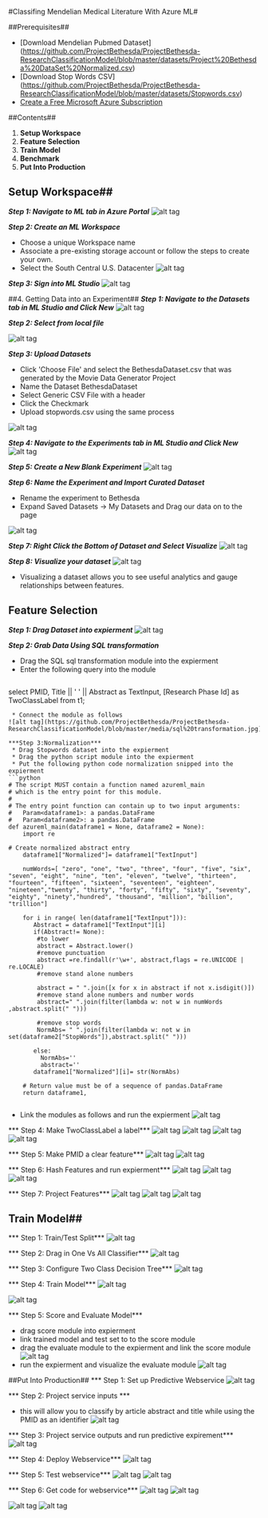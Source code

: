 #Classifing Mendelian Medical Literature With Azure ML#

##Prerequisites##
* [Download Mendelian Pubmed Dataset] (https://github.com/ProjectBethesda/ProjectBethesda-ResearchClassificationModel/blob/master/datasets/Project%20Bethesda%20DataSet%20Normalized.csv)
* [Download Stop Words CSV] (https://github.com/ProjectBethesda/ProjectBethesda-ResearchClassificationModel/blob/master/datasets/Stopwords.csv)
* [Create a Free Microsoft Azure Subscription](https://azure.microsoft.com/en-us/free/)

##Contents##
1. **Setup Workspace**
2. **Feature Selection**
3. **Train Model**
4. **Benchmark**
5. **Put Into Production**

## Setup Workspace##
***Step 1: Navigate to ML tab in Azure Portal***
![alt tag](https://github.com/ProjectBethesda/ProjectBethesda-ResearchClassificationModel/blob/master/media/Create%20New%20Workspace.jpg)

***Step 2: Create an ML Workspace***
* Choose a unique Workspace name
* Associate a pre-existing storage account or follow the steps to create your own.
* Select the South Central U.S. Datacenter
![alt tag](https://github.com/ProjectBethesda/ProjectBethesda-ResearchClassificationModel/blob/master/media/Create%20New%20Workspace1.jpg)

***Step 3: Sign into ML Studio***
![alt tag](https://github.com/ProjectBethesda/ProjectBethesda-ResearchClassificationModel/blob/master/media/signInToMLStudio.jpg)

##4. Getting Data into an Experiment##
***Step 1: Navigate to the Datasets tab in ML Studio and Click New***
![alt tag]()

***Step 2: Select from local file***

![alt tag](https://github.com/ProjectBethesda/ProjectBethesda-ResearchClassificationModel/blob/master/media/newDataset1.jpg)

***Step 3: Upload Datasets***

* Click 'Choose File' and select the BethesdaDataset.csv that was generated by the Movie Data Generator Project
* Name the Dataset BethesdaDataset
* Select Generic CSV File with a header
* Click the Checkmark
* Upload stopwords.csv using the same process

![alt tag](https://github.com/ProjectBethesda/ProjectBethesda-ResearchClassificationModel/blob/master/media/newDataset2.jpg)

***Step 4: Navigate to the Experiments tab in ML Studio and Click New***
![alt tag](https://github.com/ProjectBethesda/ProjectBethesda-ResearchClassificationModel/blob/master/media/newExpierment.jpg)

***Step 5: Create a New Blank Experiment***
![alt tag](https://github.com/ProjectBethesda/ProjectBethesda-ResearchClassificationModel/blob/master/media/newExpierment1.jpg)

***Step 6: Name the Experiment and Import Curated Dataset***

* Rename the experiment to Bethesda
* Expand Saved Datasets -> My Datasets and Drag our data on to the page

![alt tag](https://github.com/ProjectBethesda/ProjectBethesda-ResearchClassificationModel/blob/master/media/nameExpierment1.jpg)

***Step 7: Right Click the Bottom of Dataset and Select Visualize***
![alt tag]()

***Step 8: Visualize your dataset***
![alt tag](https://github.com/ProjectBethesda/ProjectBethesda-ResearchClassificationModel/blob/master/media/visualize.jpg)
* Visualizing a dataset allows you to see useful analytics and gauge relationships between features.


## Feature Selection ##
***Step 1: Drag Dataset into expierment***
![alt tag](https://github.com/ProjectBethesda/ProjectBethesda-ResearchClassificationModel/blob/master/media/dragDataSet.jpg)

***Step 2: Grab Data Using SQL transformation***
 * Drag the SQL sql transformation module into the expierment
 * Enter the following query into the module
   ```sql
  select 
  PMID,
  Title ||  ' ' ||  Abstract
   as TextInput,
   [Research Phase Id]  as TwoClassLabel
   from t1;
```
 * Connect the module as follows 
![alt tag](https://github.com/ProjectBethesda/ProjectBethesda-ResearchClassificationModel/blob/master/media/sql%20transformation.jpg)

***Step 3:Normalization***
 * Drag Stopwords dataset into the expierment
 * Drag the python script module into the expierment
 * Put the following python code normalization snipped into the expierment
```python
# The script MUST contain a function named azureml_main
# which is the entry point for this module.
#
# The entry point function can contain up to two input arguments:
#   Param<dataframe1>: a pandas.DataFrame
#   Param<dataframe2>: a pandas.DataFrame
def azureml_main(dataframe1 = None, dataframe2 = None):
    import re
   
# Create normalized abstract entry 
    dataframe1["Normalized"]= dataframe1["TextInput"]
   
    numWords=[ "zero", "one", "two", "three", "four", "five", "six", "seven", "eight", "nine", "ten", "eleven", "twelve", "thirteen", "fourteen", "fifteen", "sixteen", "seventeen", "eighteen", "nineteen","twenty", "thirty", "forty", "fifty", "sixty", "seventy", "eighty", "ninety","hundred", "thousand", "million", "billion", "trillion"] 
  
    for i in range( len(dataframe1["TextInput"])):
       Abstract = dataframe1["TextInput"][i]
       if(Abstract!= None):
        #to lower
        abstract = Abstract.lower()
        #remove punctuation
        abstract =re.findall(r'\w+', abstract,flags = re.UNICODE | re.LOCALE) 
        #remove stand alone numbers
        
        abstract = " ".join([x for x in abstract if not x.isdigit()])
        #remove stand alone numbers and number words    
        abstract=" ".join(filter(lambda w: not w in numWords ,abstract.split(" ")))    

        #remove stop words
        NormAbs= " ".join(filter(lambda w: not w in set(dataframe2["StopWords"]),abstract.split(" ")))
        
       else:
         NormAbs=''
         abstract=''
       dataframe1["Normalized"][i]= str(NormAbs)
      
    # Return value must be of a sequence of pandas.DataFrame
    return dataframe1,
    
```
 * Link the modules as follows and run the expierment 
![alt tag](https://github.com/ProjectBethesda/ProjectBethesda-ResearchClassificationModel/blob/master/media/stop%20words%20and%20python.jpg)

*** Step 4: Make TwoClassLabel a label***
![alt tag](https://github.com/ProjectBethesda/ProjectBethesda-ResearchClassificationModel/blob/master/media/label%20part%201.jpg)
![alt tag](https://github.com/ProjectBethesda/ProjectBethesda-ResearchClassificationModel/blob/master/media/label%20part%202.jpg)
![alt tag](https://github.com/ProjectBethesda/ProjectBethesda-ResearchClassificationModel/blob/master/media/label%20part%203.jpg)
![alt tag](https://github.com/ProjectBethesda/ProjectBethesda-ResearchClassificationModel/blob/master/media/label%20part%204.jpg)

*** Step 5: Make PMID a clear feature***
![alt tag](https://github.com/ProjectBethesda/ProjectBethesda-ResearchClassificationModel/blob/master/media/pmid1.jpg)
![alt tag](https://github.com/ProjectBethesda/ProjectBethesda-ResearchClassificationModel/blob/master/media/pmid2.jpg)

*** Step 6: Hash Features and run expierment***
![alt tag](https://github.com/ProjectBethesda/ProjectBethesda-ResearchClassificationModel/blob/master/media/featurehashing.jpg)
![alt tag](https://github.com/ProjectBethesda/ProjectBethesda-ResearchClassificationModel/blob/master/media/featurehashing2.jpg)
![alt tag](https://github.com/ProjectBethesda/ProjectBethesda-ResearchClassificationModel/blob/master/media/featurehashing3.jpg)

*** Step 7: Project Features***
![alt tag](https://github.com/ProjectBethesda/ProjectBethesda-ResearchClassificationModel/blob/master/media/featureselectionprojection.jpg)
![alt tag](https://github.com/ProjectBethesda/ProjectBethesda-ResearchClassificationModel/blob/master/media/featureselectionprojection2.jpg)
![alt tag](https://github.com/ProjectBethesda/ProjectBethesda-ResearchClassificationModel/blob/master/media/featureselectionprojection3.jpg)

## Train Model##
*** Step 1: Train/Test Split***
![alt tag](https://github.com/ProjectBethesda/ProjectBethesda-ResearchClassificationModel/blob/master/media/testtrainsplit.jpg)

*** Step 2: Drag in One Vs All Classifier***
![alt tag](https://github.com/ProjectBethesda/ProjectBethesda-ResearchClassificationModel/blob/master/media/onevsall.jpg)

*** Step 3: Configure Two Class Decision Tree***
![alt tag](https://github.com/ProjectBethesda/ProjectBethesda-ResearchClassificationModel/blob/master/media/decison%20tree.jpg)

*** Step 4: Train Model***
![alt tag](https://github.com/ProjectBethesda/ProjectBethesda-ResearchClassificationModel/blob/master/media/train1.jpg)

![alt tag](https://github.com/ProjectBethesda/ProjectBethesda-ResearchClassificationModel/blob/master/media/train2.jpg)

*** Step 5: Score and Evaluate Model***
* drag score module into expierment
* link trained model and test set to to the score module 
* drag the evaluate module to the expierment and link the score module
![alt tag](https://github.com/ProjectBethesda/ProjectBethesda-ResearchClassificationModel/blob/master/media/score%20evaluate.jpg)
* run the expierment and visualize the evaluate module
![alt tag](https://github.com/ProjectBethesda/ProjectBethesda-ResearchClassificationModel/blob/master/media/ProjectBethesdaML%20Results.png)

##Put Into Production##
*** Step 1: Set up Predictive Webservice
![alt tag](https://github.com/ProjectBethesda/ProjectBethesda-ResearchClassificationModel/blob/master/media/set%20up%20predictive%20webservice.jpg)

*** Step 2: Project service inputs ***
* this will allow you to classify by article abstract and title while using the PMID as an identifier
![alt tag](https://github.com/ProjectBethesda/ProjectBethesda-ResearchClassificationModel/blob/master/media/project%20service%20inputs.jpg)

*** Step 3: Project service outputs and run predictive expirement***
![alt tag](https://github.com/ProjectBethesda/ProjectBethesda-ResearchClassificationModel/blob/master/media/project%20service%20outputs.jpg)

*** Step 4: Deploy Webservice***
![alt tag](https://github.com/ProjectBethesda/ProjectBethesda-ResearchClassificationModel/blob/master/media/deploy%20as%20web%20service.jpg)

*** Step 5: Test webservice***
![alt tag](https://github.com/ProjectBethesda/ProjectBethesda-ResearchClassificationModel/blob/master/media/test1.jpg)
![alt tag](https://github.com/ProjectBethesda/ProjectBethesda-ResearchClassificationModel/blob/master/media/test2.jpg)

*** Step 6: Get code for webservice***
![alt tag](https://github.com/ProjectBethesda/ProjectBethesda-ResearchClassificationModel/blob/master/media/samplecode.jpg)
![alt tag](https://github.com/ProjectBethesda/ProjectBethesda-ResearchClassificationModel/blob/master/media/samplecode1.jpg)

![alt tag]()
![alt tag]()
